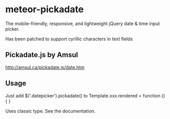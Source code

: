 meteor-pickadate
================

The mobile-friendly, responsive, and lightweight jQuery date &amp; time input picker.

Has been patched to support cyrillic characters in text fields


Pickadate.js by Amsul
---------------------

http://amsul.ca/pickadate.js/date.htm


Usage
-----

Just add $('.datepicker').pickadate() to Template.xxx.rendered = function () { }

Uses classic type. See the documentation.
